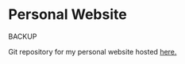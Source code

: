 # Personal Website

BACKUP

Git repository for my personal website hosted [here.](https://axbolduc.com)
